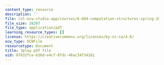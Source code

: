 ```yaml
---
content_type: resource
description: ''
file: /ol-ocw-studio-app/courses/6-004-computation-structures-spring-2017/97832fceb16de4cf0fdc46ac34f34161_v2X-sTKCVMs.pdf
file_size: 26207
file_type: application/pdf
learning_resource_types: []
license: https://creativecommons.org/licenses/by-nc-sa/4.0/
ocw_type: OCWFile
resourcetype: Document
title: 3play pdf file
uid: 97832fce-b16d-e4cf-0fdc-46ac34f34161
---
```


